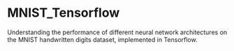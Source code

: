 # MNIST_Tensorflow
Understanding the performance of different neural network architectures on the MNIST handwritten digits dataset, implemented in Tensorflow.
